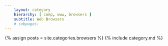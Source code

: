 ```yaml
---
    layout: category
    hierarchy: [ comp, www, browsers ]
    subtitle: Web Browsers
    # subpages:
---
```


{% assign posts = site.categories.browsers %}
{% include category.md %}
